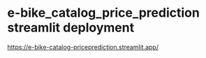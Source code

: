 # e-bike_catalog_price_prediction streamlit deployment
https://e-bike-catalog-priceprediction.streamlit.app/
